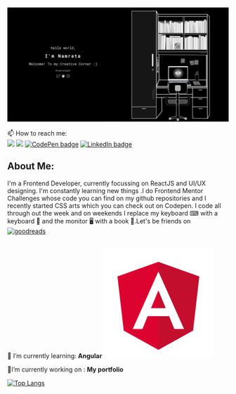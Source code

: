 ### 
<img src="https://github.com/namratapdr/namratapdr/blob/master/intro.gif">

📫 How to reach me: <br>
[<img src="https://img.shields.io/badge/twitter-%231DA1F2.svg?&style=for-the-badge&logo=twitter&logoColor=white" />](https://twitter.com/namratapdr) [<img src = "https://img.shields.io/badge/instagram-%23E4405F.svg?&style=for-the-badge&logo=instagram&logoColor=white">](https://www.instagram.com/namratapdr/) [<img src="https://img.shields.io/badge/-CodePen-black?&style=for-the-badge&logo=codepen&logoColor=white" alt="CodePen badge"/>](https://codepen.io/namratapdr) [<img src="https://img.shields.io/badge/LinkedIn-blue.svg?&style=for-the-badge&logo=linkedin&logoColor=white" alt="LinkedIn badge"/>](https://www.linkedin.com/in/namrata-podder-8188b51a8) 
<h2>About Me:</h2>
<p>I'm a Frontend Developer, currently focussing on ReactJS and UI/UX designing. I'm constantly learning new things .I do Frontend Mentor Challenges whose code you can find on my github repositories and I recently started CSS arts which you can check out on Codepen. I code all through out the week and on weekends I replace my keyboard ⌨ with a keyboard 🎹 and the monitor 🖥 with a book 📖.Let's be friends on  <a href="https://www.goodreads.com/namratapdr"><img src="https://img.shields.io/badge/-Goodreads-%23463020?&style=for-the-badge&logo=goodreads&logoColor=white" alt="goodreads"/></a></p>
<p><br>🌱 I’m currently learning: <strong>Angular</strong> <img src="https://github.com/namratapdr/namratapdr/blob/master/angular.png" alt="react-icon"/><br></p>
 <p>🔭I’m currently working on : <strong>My portfolio</strong></p>

[![Top Langs](https://github-readme-stats.vercel.app/api/top-langs/?username=namratapdr&layout=compact)](https://github.com/anuraghazra/github-readme-stats)

